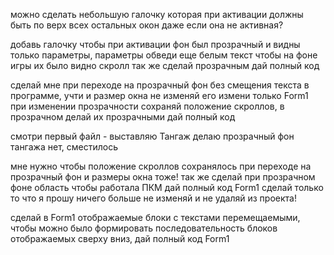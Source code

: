 можно сделать небольшую галочку которая при активации должны быть по верх всех остальных окон даже если она не активная?

добавь галочку чтобы при активации фон был прозрачный и видны только параметры, параметры обведи еще белым текст чтобы на фоне игры их было видно скролл так же сделай прозрачным дай полный код

сделай мне при переходе на прозрачный фон без смещения текста в программе, учти и размер окна не изменяй его
измени только Form1
при изменении прозрачности сохраняй положение скроллов, в прозрачном делай их прозрачными
дай полный код

смотри первый файл  - выставляю Тангаж делаю прозрачный фон тангажа нет, сместилось

мне нужно чтобы положение скроллов сохранялось при переходе на прозрачный фон и размеры окна тоже! так же сделай при прозрачном фоне область чтобы работала ПКМ
дай полный код Form1 сделай только то что я прошу ничего больше не изменяй и не удаляй из проекта!


сделай в Form1 отображаемые блоки с текстами перемещаемыми, чтобы можно было формировать последовательность блоков отображаемых сверху вниз, дай полный код Form1

